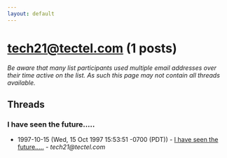 ```yaml
---
layout: default
---
```


# tech21@tectel.com (1 posts)

_Be aware that many list participants used multiple email addresses over their time active on the list. As such this page may not contain all threads available._

## Threads

### I have seen the future.....
+ 1997-10-15 (Wed, 15 Oct 1997 15:53:51 -0700 (PDT)) - [I have seen the future.....](/archive/1997/10/0c9612ba772d69851a2f8cfc1ddd46958a209b5f60f0c5f84640363a6d2258e3) - _tech21@tectel.com_

